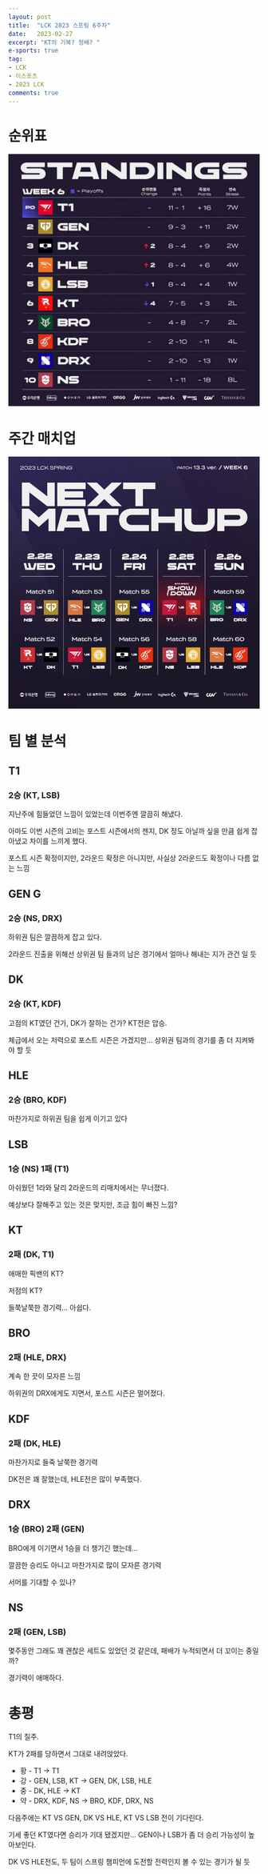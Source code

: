 ```yaml
---
layout: post
title:  "LCK 2023 스프링 6주차"
date:   2023-02-27
excerpt: "KT의 기복? 정배? "
e-sports: true
tag:
- LCK
- 이스포츠
- 2023 LCK
comments: true
---
```


# 순위표

![순위표](../img/2023/lck/spring_week6.jpg)

# 주간 매치업

![매치업](../img/2023/lck/spring_week6_matchup.png)

# 팀 별 분석

## T1

### 2승 (KT, LSB)

지난주에 힘들었던 느낌이 있었는데 이번주엔 깔끔히 해냈다.

아마도 이번 시즌의 고비는 포스트 시즌에서의 젠지, DK 정도 아닐까 싶을 만큼 쉽게 잡아냈고 차이를 느끼게 했다.

포스트 시즌 확정이지만, 2라운드 확정은 아니지만, 사실상 2라운드도 확정이나 다름 없는 느낌

## GEN G

### 2승 (NS, DRX)

하위권 팀은 깔끔하게 잡고 있다.

2라운드 진출을 위해선 상위권 팀 들과의 남은 경기에서 얼마나 해내는 지가 관건 일 듯

## DK

### 2승 (KT, KDF)

고점의 KT였던 건가, DK가 잘하는 건가? KT전은 압승.

체급에서 오는 저력으로 포스트 시즌은 가겠지만... 상위권 팀과의 경기를 좀 더 지켜봐야 할 듯

## HLE

### 2승 (BRO, KDF)

마찬가지로 하위권 팀을 쉽게 이기고 있다

## LSB

### 1승 (NS) 1패 (T1)

아쉬웠던 1라와 달리 2라운드의 리매치에서는 무너졌다.

예상보다 잘해주고 있는 것은 맞지만, 조금 힘이 빠진 느낌?

## KT

### 2패 (DK, T1)

애매한 픽밴의 KT?

저점의 KT?

들쭉날쭉한 경기력... 아쉽다.

## BRO

### 2패 (HLE, DRX)

계속 한 끗이 모자른 느낌

하위권의 DRX에게도 지면서, 포스트 시즌은 멀어졌다.

## KDF

### 2패 (DK, HLE)

마찬가지로 들죽 날쭉한 경기력

DK전은 꽤 잘했는데, HLE전은 많이 부족했다.

## DRX

### 1승 (BRO) 2패 (GEN)

BRO에게 이기면서 1승을 더 챙기긴 했는데...

깔끔한 승리도 아니고 마찬가지로 많이 모자른 경기력

서머를 기대할 수 있나?

## NS

### 2패 (GEN, LSB)

몇주동안 그래도 꽤 괜찮은 세트도 있었던 것 같은데, 패배가 누적되면서 더 꼬이는 중일까?

경기력이 애매하다.

# 총평

T1의 질주.

KT가 2패를 당하면서 그대로 내려앉았다.

* 황 - T1 -> T1
* 강 - GEN, LSB, KT -> GEN, DK, LSB, HLE
* 중 - DK, HLE -> KT
* 약 - DRX, KDF, NS -> BRO, KDF, DRX, NS

다음주에는 KT VS GEN, DK VS HLE, KT VS LSB 전이 기다린다.

기세 좋던 KT였다면 승리가 기대 됐겠지만... GEN이나 LSB가 좀 더 승리 가능성이 높아보인다.

DK VS HLE전도, 두 팀이 스프링 챔피언에 도전할 전력인지 볼 수 있는 경기가 될 듯